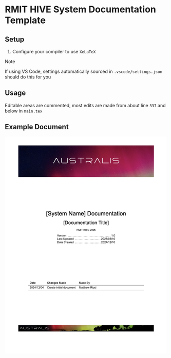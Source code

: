 # RMIT HIVE System Documentation Template

## Setup

1. Configure your compiler to use `XeLaTeX`

> [!NOTE]
> If using VS Code, settings automatically sourced in `.vscode/settings.json` should do this for you

## Usage

Editable areas are commented, most edits are made from about line `337` and below in `main.tex`

## Example Document

![Front page screenshot](docs/example.png)

